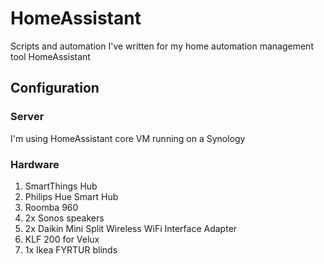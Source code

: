 # HomeAssistant

Scripts and automation I've written for my home automation management tool HomeAssistant

## Configuration

### Server

I'm using HomeAssistant core VM running on a Synology

### Hardware

1. SmartThings Hub
2. Philips Hue Smart Hub
3. Roomba 960
4. 2x Sonos speakers
5. 2x Daikin Mini Split Wireless WiFi Interface Adapter
6. KLF 200 for Velux
7. 1x Ikea FYRTUR blinds
